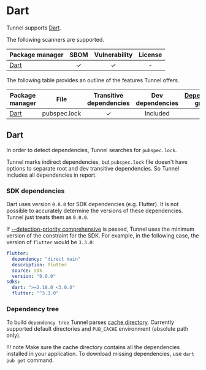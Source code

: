 # Dart

Tunnel supports [Dart][dart].

The following scanners are supported.

| Package manager         | SBOM | Vulnerability | License |
| ----------------------- | :--: | :-----------: | :-----: |
| [Dart][dart-repository] |  ✓   |       ✓       |    -    |

The following table provides an outline of the features Tunnel offers.

| Package manager         | File         | Transitive dependencies | Dev dependencies | [Dependency graph][dependency-graph] | Position | [Detection Priority][detection-priority] |
| ----------------------- | ------------ | :---------------------: | :--------------: | :----------------------------------: | :------: | :--------------------------------------: |
| [Dart][dart-repository] | pubspec.lock |            ✓            |     Included     |                  ✓                   |    -     |                    ✓                     |

## Dart

In order to detect dependencies, Tunnel searches for `pubspec.lock`.

Tunnel marks indirect dependencies, but `pubspec.lock` file doesn't have options to separate root and dev transitive dependencies.
So Tunnel includes all dependencies in report.

### SDK dependencies

Dart uses version `0.0.0` for SDK dependencies (e.g. Flutter).
It is not possible to accurately determine the versions of these dependencies.
Tunnel just treats them as `0.0.0`.

If [--detection-priority comprehensive][detection-priority] is passed, Tunnel uses the minimum version of the constraint for the SDK.
For example, in the following case, the version of `flutter` would be `3.3.0`:

```yaml
flutter:
  dependency: "direct main"
  description: flutter
  source: sdk
  version: "0.0.0"
sdks:
  dart: ">=2.18.0 <3.0.0"
  flutter: "^3.3.0"
```

### Dependency tree

To build `dependency tree` Tunnel parses [cache directory][cache-directory]. Currently supported default directories and `PUB_CACHE` environment (absolute path only).

!!! note
Make sure the cache directory contains all the dependencies installed in your application. To download missing dependencies, use `dart pub get` command.

[dart]: https://dart.dev/
[dart-repository]: https://pub.dev/
[dependency-graph]: ../../configuration/reporting.md#show-origins-of-vulnerable-dependencies
[cache-directory]: https://dart.dev/tools/pub/glossary#system-cache
[detection-priority]: ../../scanner/vulnerability.md#detection-priority
